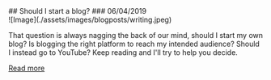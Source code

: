 
<div class="blogpost" markdown="1"> 
## Should I start a blog?
### 06/04/2019
<div class="thumb" markdown="1">
![Image](./assets/images/blogposts/writing.jpeg)
</div>
<p class="description" markdown="1">
That question is always nagging the back of our mind, should I start my own blog? Is blogging the right platform to reach my intended audience? 
Should I instead go to YouTube? Keep reading and I'll try to help you decide.
</p>

[Read more](./2019/06/05/should-i-start-a-blog.html) 
</div>

<div class="sharethis-inline-share-buttons"></div>